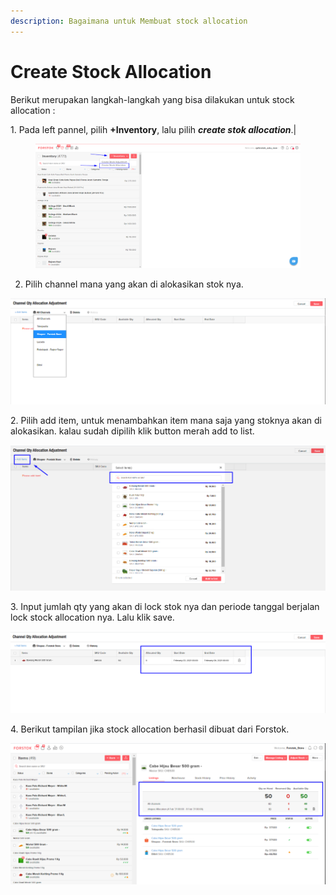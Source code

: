 ```yaml
---
description: Bagaimana untuk Membuat stock allocation
---
```


# Create Stock Allocation

Berikut merupakan langkah-langkah yang bisa dilakukan untuk stock allocation :&#x20;

1\. Pada left pannel, pilih **+Inventory**, lalu pilih _**create stok allocation**_.|

<figure><img src="../../.gitbook/assets/image (9).png" alt=""><figcaption></figcaption></figure>

2. Pilih channel mana yang akan di alokasikan stok nya.&#x20;

![](<../../.gitbook/assets/image (128).png>)

2\. Pilih add item, untuk menambahkan item mana saja yang stoknya akan di alokasikan. kalau sudah dipilih klik button merah add to list.

![](<../../.gitbook/assets/image (84).png>)

3\. Input jumlah qty yang akan di lock stok nya dan periode tanggal berjalan lock stock allocation nya. Lalu klik save.

![](<../../.gitbook/assets/image (250).png>)

4\. Berikut tampilan jika stock allocation berhasil dibuat dari Forstok.

![](<../../.gitbook/assets/image (227).png>)
